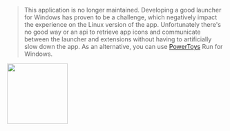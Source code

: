 > This application is no longer maintained. Developing a good launcher for Windows has proven to be a challenge, which negatively impact the experience on the Linux version of the app. Unfortunately there's no good way or an api to retrieve app icons and communicate between the launcher and extensions without having to artificially slow down the app.
> As an alternative, you can use [PowerToys](https://learn.microsoft.com/en-us/windows/powertoys/run) Run for Windows.

<img src="https://github.com/user-attachments/assets/5224e894-d68a-47fa-9742-133a80453fc9" width="140">
